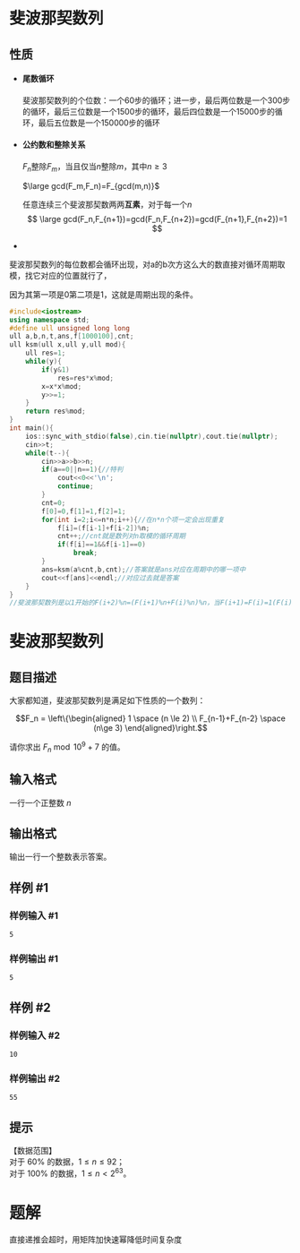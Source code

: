 # 斐波那契数列

## 性质

- #### 尾数循环

  斐波那契数列的个位数：一个60步的循环；进一步，最后两位数是一个300步的循环，最后三位数是一个1500步的循环，最后四位数是一个15000步的循环，最后五位数是一个150000步的循环

- #### 公约数和整除关系

  $F_n$整除$F_m$，当且仅当$n$整除$m$，其中$n\geq3$

  $\large gcd(F_m,F_n)=F_{gcd(m,n)}$

  任意连续三个斐波那契数两两**互素**，对于每一个$n$
  $$
  \large gcd(F_n,F_{n+1})=gcd(F_n,F_{n+2})=gcd(F_{n+1},F_{n+2})=1
  $$

- 

斐波那契数列的每位数都会循环出现，对a的b次方这么大的数直接对循环周期取模，找它对应的位置就行了，

因为其第一项是0第二项是1，这就是周期出现的条件。

```c++
#include<iostream>
using namespace std;
#define ull unsigned long long
ull a,b,n,t,ans,f[1000100],cnt;
ull ksm(ull x,ull y,ull mod){
    ull res=1;
    while(y){
        if(y&1)
            res=res*x%mod;
        x=x*x%mod;
        y>>=1;
    }
    return res%mod;
}
int main(){
    ios::sync_with_stdio(false),cin.tie(nullptr),cout.tie(nullptr);
    cin>>t;
    while(t--){
        cin>>a>>b>>n;
        if(a==0||n==1){//特判
            cout<<0<<'\n';
            continue;
        }
        cnt=0;
        f[0]=0,f[1]=1,f[2]=1;
        for(int i=2;i<=n*n;i++){//在n*n个项一定会出现重复
            f[i]=(f[i-1]+f[i-2])%n;
            cnt++;//cnt就是数列对n取模的循环周期
            if(f[i]==1&&f[i-1]==0)
                break;
        }
        ans=ksm(a%cnt,b,cnt);//答案就是ans对应在周期中的哪一项中
        cout<<f[ans]<<endl;//对应过去就是答案
    }
}
//斐波那契数列是以1开始的F(i+2)%n=(F(i+1)%n+F(i)%n)%n，当F(i+1)=F(i)=1(F(i)=1&&F(i-1)=0)数列就循环出现了
```

# 斐波那契数列

## 题目描述

大家都知道，斐波那契数列是满足如下性质的一个数列：

$$F_n = \left\{\begin{aligned} 1 \space (n \le 2) \\ F_{n-1}+F_{n-2} \space (n\ge 3) \end{aligned}\right.$$


请你求出 $F_n \bmod 10^9 + 7$ 的值。

## 输入格式

一行一个正整数 $n$

## 输出格式

输出一行一个整数表示答案。

## 样例 #1

### 样例输入 #1

```
5
```

### 样例输出 #1

```
5
```

## 样例 #2

### 样例输入 #2

```
10
```

### 样例输出 #2

```
55
```

## 提示

【数据范围】    
对于 $60\%$ 的数据，$1\le n \le 92$；   
对于 $100\%$ 的数据，$1\le n < 2^{63}$。

# 题解

直接递推会超时，用矩阵加快速幂降低时间复杂度

```

```

